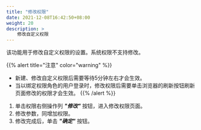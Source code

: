 ```yaml
---
title: "修改权限"
date: 2021-12-08T16:42:50+08:00
weight: 20
description: >
    修改自定义权限
---
```


该功能用于修改自定义权限的设置。系统权限不支持修改。

{{% alert title="注意" color="warning" %}}
- 新建、修改自定义权限后需要等待5分钟左右才会生效。
- 当以绑定权限角色的用户登录时，修改权限后需要单击浏览器的刷新按钮刷新页面修改的权限才会生效。
{{% /alert %}}

1. 单击权限右侧操作列 **_"修改"_** 按钮，进入修改权限页面。
2. 修改参数，同增加权限。
3. 修改完成后，单击 **_"确定"_** 按钮。